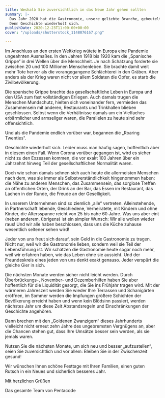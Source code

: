 ```yaml
---
title: Weshalb Sie zuversichtlich in das Neue Jahr gehen sollten
summary: |-
  Das Jahr 2020 hat die Gastronomie, unsere geliebte Branche, gebeutelt wie noch nie in den letzten 75 Jahren. Auch die ersten Monate des Neuen Jahres werden nicht einfach werden, und doch ist Zuversicht erlaubt. Nicht, weil man sich gerne ein gutes Ende einredet. Auch nicht, weil irgendjemand eine magische Kristallkugel hätte. Sondern durchaus begründet, wenn man einen Blick zurück in die Geschichte wirft.
  Denn Geschichte wiederholt sich.
publishDate: 2020-12-23T11:00:00+00:00
cover: "/uploads/shutterstock_1148076167.png"

---
```

Im Anschluss an den ersten Weltkrieg wütete in Europa eine Pandemie ungeahnten Ausmaßes. In den Jahren 1918 bis 1920 kam die „Spanische Grippe“ in drei Wellen über die Menschheit. Je nach Schätzung forderte sie zwischen 20 und 100 Millionen Menschenleben. Sie brachte damit weit mehr Tote hervor als die vorangegangene Schlächterei in den Gräben. Aber anders als der Krieg waren nicht vor allem Soldaten die Opfer, es starb die Zivilbevölkerung.

Die spanische Grippe brachte das gesellschaftliche Leben in Europa und den USA zum fast vollständigen Erliegen. Auch damals trugen die Menschen Mundschutz, hielten sich voneinander fern, vermieden das Zusammensein mit anderen, Restaurants und Trinkhallen blieben geschlossen. Selbst wenn die Verhältnisse damals um ein Vielfaches erbärmlicher und armseliger waren, die Parallelen zu heute sind sehr offensichtlich.

Und als die Pandemie endlich vorüber war, begannen die „Roaring Twenties".

Geschichte wiederholt sich. Leider muss man häufig sagen, hoffentlich aber in diesem einen Fall. Wenn Corona vorüber gegangen ist, wird es sicher nicht zu den Exzessen kommen, die vor exakt 100 Jahren über ein Jahrzehnt hinweg Teil der gesellschaftlichen Normalität waren.

Doch wie schon damals sehnen sich auch heute die allermeisten Menschen nach dem, was sie immer als Selbstverständlichkeit hingenommen haben: die Nähe zu anderen Menschen, das Zusammensein, das sorglose Treffen an öffentlichen Orten, der Drink an der Bar, das Essen im Restaurant, das Lachen in der Runde, die Freude an der Geselligkeit.

In unserem Unternehmen sind so ziemlich „alle“ vertreten. Alleinstehende, in Partnerschaft lebende, Geschiedene, Verheiratete, mit Kindern und ohne Kinder, die Altersspanne reicht von 25 bis nahe 60 Jahre. Was uns aber eint (neben anderem, übrigens) ist ein simpler Wunsch: Wir alle wollen wieder raus! Und wir alle haben beschlossen, dass uns die Küche zuhause wesentlich seltener sehen wird!

Jeder von uns freut sich darauf, sein Geld in die Gastronomie zu tragen. Nicht nur, weil wir die Gastronomie lieben, sondern weil sie Teil der Lebensführung ist. Wir schätzen die Gastronomie heute sogar noch mehr, weil wir erfahren haben, wie das Leben ohne sie aussieht. Und der Freundeskreis eines jeden von uns denkt exakt genauso. Jeder verspürt die gleiche Gier in sich.

Die nächsten Monate werden sicher nicht leicht werden. Durch Überbrückungs-, November- und Dezemberhilfen haben Sie aber hoffentlich für die Liquidität gesorgt, die Sie ins Frühjahr tragen wird. Mit der wärmeren Jahreszeit werden Sie wieder Ihre Terrassen und Schanigärten eröffnen, im Sommer werden die Impfungen größere Schichten der Bevölkerung erreicht haben und wenn kein Blödsinn passiert, werden nächstes Jahr um diese Zeit Abstandsregeln und Einschränkungen der Geschichte angehören.

Dann brechen mit den „Goldenen Zwanzigern“ dieses Jahrhunderts vielleicht nicht erneut zehn Jahre des ungebremsten Vergnügens an, aber die Chancen stehen gut, dass Ihre Umsätze besser sein werden, als sie jemals waren.

Nutzen Sie die nächsten Monate, um sich neu und besser „aufzustellen“, seien Sie zuversichtlich und vor allem: Bleiben Sie in der Zwischenzeit gesund!

Wir wünschen Ihnen schöne Festtage mit Ihren Familien, einen guten Rutsch in ein Neues und sicherlich besseres Jahr.

Mit herzlichen Grüßen 

Das gesamte Team von Pentacode